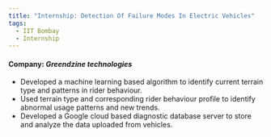 ```yaml
---
title: "Internship: Detection Of Failure Modes In Electric Vehicles"
tags:
  - IIT Bombay
  - Internship
---
```


#### Company: *Greendzine technologies*

* Developed a machine learning based algorithm to identify current terrain type and patterns in rider behaviour.
* Used terrain type and corresponding rider behaviour profile to identify abnormal usage patterns and new trends.
* Developed a Google cloud based diagnostic database server to store and analyze the data uploaded from vehicles.
